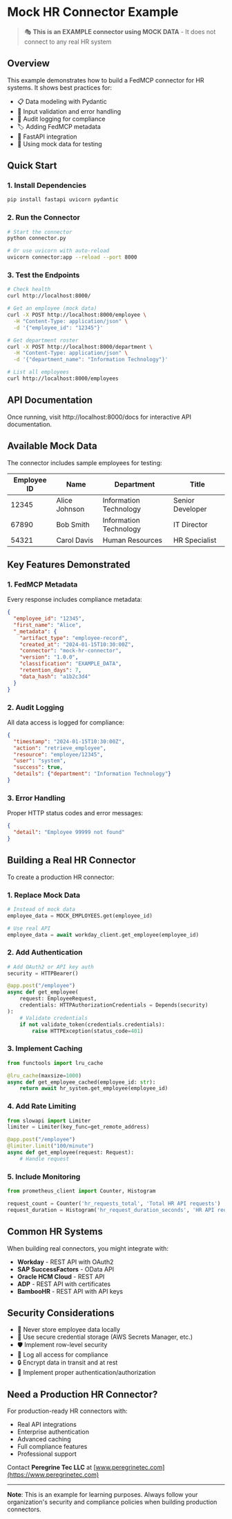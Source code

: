 # Mock HR Connector Example

> 🎭 **This is an EXAMPLE connector using MOCK DATA** - It does not connect to any real HR system

## Overview

This example demonstrates how to build a FedMCP connector for HR systems. It shows best practices for:

- 📋 Data modeling with Pydantic
- 🔐 Input validation and error handling
- 📝 Audit logging for compliance
- 🏷️ Adding FedMCP metadata
- 🚀 FastAPI integration
- 🧪 Using mock data for testing

## Quick Start

### 1. Install Dependencies

```bash
pip install fastapi uvicorn pydantic
```

### 2. Run the Connector

```bash
# Start the connector
python connector.py

# Or use uvicorn with auto-reload
uvicorn connector:app --reload --port 8000
```

### 3. Test the Endpoints

```bash
# Check health
curl http://localhost:8000/

# Get an employee (mock data)
curl -X POST http://localhost:8000/employee \
  -H "Content-Type: application/json" \
  -d '{"employee_id": "12345"}'

# Get department roster
curl -X POST http://localhost:8000/department \
  -H "Content-Type: application/json" \
  -d '{"department_name": "Information Technology"}'

# List all employees
curl http://localhost:8000/employees
```

## API Documentation

Once running, visit http://localhost:8000/docs for interactive API documentation.

## Available Mock Data

The connector includes sample employees for testing:

| Employee ID | Name | Department | Title |
|------------|------|------------|-------|
| 12345 | Alice Johnson | Information Technology | Senior Developer |
| 67890 | Bob Smith | Information Technology | IT Director |
| 54321 | Carol Davis | Human Resources | HR Specialist |

## Key Features Demonstrated

### 1. FedMCP Metadata

Every response includes compliance metadata:

```json
{
  "employee_id": "12345",
  "first_name": "Alice",
  "_metadata": {
    "artifact_type": "employee-record",
    "created_at": "2024-01-15T10:30:00Z",
    "connector": "mock-hr-connector",
    "version": "1.0.0",
    "classification": "EXAMPLE_DATA",
    "retention_days": 7,
    "data_hash": "a1b2c3d4"
  }
}
```

### 2. Audit Logging

All data access is logged for compliance:

```json
{
  "timestamp": "2024-01-15T10:30:00Z",
  "action": "retrieve_employee",
  "resource": "employee/12345",
  "user": "system",
  "success": true,
  "details": {"department": "Information Technology"}
}
```

### 3. Error Handling

Proper HTTP status codes and error messages:

```json
{
  "detail": "Employee 99999 not found"
}
```

## Building a Real HR Connector

To create a production HR connector:

### 1. Replace Mock Data

```python
# Instead of mock data
employee_data = MOCK_EMPLOYEES.get(employee_id)

# Use real API
employee_data = await workday_client.get_employee(employee_id)
```

### 2. Add Authentication

```python
# Add OAuth2 or API key auth
security = HTTPBearer()

@app.post("/employee")
async def get_employee(
    request: EmployeeRequest,
    credentials: HTTPAuthorizationCredentials = Depends(security)
):
    # Validate credentials
    if not validate_token(credentials.credentials):
        raise HTTPException(status_code=401)
```

### 3. Implement Caching

```python
from functools import lru_cache

@lru_cache(maxsize=1000)
async def get_employee_cached(employee_id: str):
    return await hr_system.get_employee(employee_id)
```

### 4. Add Rate Limiting

```python
from slowapi import Limiter
limiter = Limiter(key_func=get_remote_address)

@app.post("/employee")
@limiter.limit("100/minute")
async def get_employee(request: Request):
    # Handle request
```

### 5. Include Monitoring

```python
from prometheus_client import Counter, Histogram

request_count = Counter('hr_requests_total', 'Total HR API requests')
request_duration = Histogram('hr_request_duration_seconds', 'HR API request duration')
```

## Common HR Systems

When building real connectors, you might integrate with:

- **Workday** - REST API with OAuth2
- **SAP SuccessFactors** - OData API
- **Oracle HCM Cloud** - REST API
- **ADP** - REST API with certificates
- **BambooHR** - REST API with API keys

## Security Considerations

- 🔐 Never store employee data locally
- 🔑 Use secure credential storage (AWS Secrets Manager, etc.)
- 🛡️ Implement row-level security
- 📝 Log all access for compliance
- 🔒 Encrypt data in transit and at rest
- 👤 Implement proper authentication/authorization

## Need a Production HR Connector?

For production-ready HR connectors with:
- Real API integrations
- Enterprise authentication
- Advanced caching
- Full compliance features
- Professional support

Contact **Peregrine Tec LLC** at [www.peregrinetec.com](https://www.peregrinetec.com)

---

**Note**: This is an example for learning purposes. Always follow your organization's security and compliance policies when building production connectors.